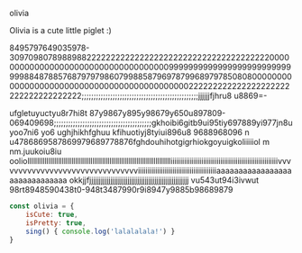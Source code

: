 olivia

Olivia is a cute little piglet :)

8495797649035978-309709807898898822222222222222222222222222222222222222000000000000000000000000000000000000999999999999999999999999999988487885768797979860799885879697879968979785080800000000000000000000000000000000000000000000222222222222222222222222222222222222;;;;;;;;;;;;;;;;;;;;;;;;;;;;;;;;;;;;;;;;;;;;;;;;;jjjjjjfjhru8 u8869=-

ufgletuyuctyu8r7hi8t 87y9867y895y98679y650u897809-069409698;;;;;;;;;;;;;;;;;;;;;;;;;;;;;;;;;;;;;;;;;gkhoibi6gitb9ui95tiy697889yi977jn8uyoo7ni6 yo6  ughjhikhfghuu         kfihuotiyj8tyiui896u8  9688968096 n      u4786869587869979689778876fghdouhihotgigrhiokgoyuigkoliiiiiol           m      nm.juukoiu8iu ooliollllllllllllllllllllllllllllllllllllllllllllllllllllllllllllllllllllllllllliiiiiiiiiiiiiiiiiiiiiiiiiiiiiiiiiiiiiiiiiiiiiiiiiiiiiiiivvvvvvvvvvvvvvvvvvvvvvvvvvvvvvvviiiiiiiiiiiiiiiiiiiiiiiiiiiiiiiiiiiiiiiiiaaaaaaaaaaaaaaaaaaaaaaaaaaaaaa                                 okkjjfjjjjjjjjjjjjjjjjjjjjjjjjjjjjjjjjjjjjjjjjjjjjjjjjjjjj vu543ut94i3ivwut  98rt8948590438t0-948t3487990r9i8947y9885b98689879

```js
const olivia = {
	isCute: true,
	isPretty: true,
	sing() { console.log('lalalalala!') }
}
```